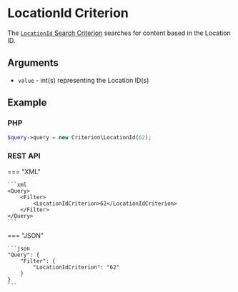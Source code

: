 # LocationId Criterion

The [`LocationId` Search Criterion](https://github.com/ibexa/core/blob/main/src/contracts/Repository/Values/Content/Query/Criterion/LocationId.php)
searches for content based in the Location ID.

## Arguments

- `value` - int(s) representing the Location ID(s)

## Example

### PHP

``` php
$query->query = new Criterion\LocationId(62);
```

### REST API

=== "XML"

    ```xml
    <Query>
        <Filter>
            <LocationIdCriterion>62</LocationIdCriterion>
        </Filter>
    </Query>
    ```

=== "JSON"

    ```json
    "Query": {
        "Filter": {
            "LocationIdCriterion": "62"
        }
    }
    ```